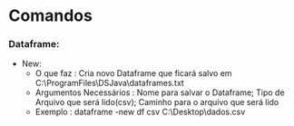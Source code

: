 # Comandos
### Dataframe:
  * New:
     * O que faz : Cria novo Dataframe que ficará salvo em C:\ProgramFiles\DSJava\dataframes.txt
     * Argumentos Necessários : Nome para salvar o Dataframe; Tipo de Arquivo que será lido(csv); Caminho para o arquivo que será lido
     * Exemplo : dataframe -new df csv C:\Desktop\dados.csv
  
